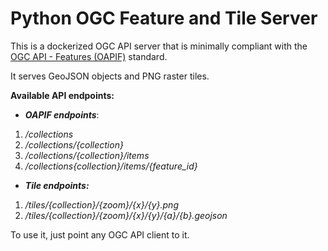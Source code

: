 # Python OGC Feature and Tile Server

This is a dockerized OGC API server that is minimally compliant with the [OGC API - Features (OAPIF)](https://docs.opengeospatial.org/is/17-069r3/17-069r3.html) standard.

It serves GeoJSON objects and PNG raster tiles.

**Available API endpoints:**

*  ***OAPIF endpoints***:
1. */collections*
2. */collections/{collection}*
3. */collections/{collection}/items*
4. */collections{collection}/items/{feature_id}*

* ***Tile endpoints:***
1. */tiles/{collection}/{zoom}/{x}/{y}.png*
2. */tiles/{collection}/{zoom}/{x}/{y}/{a}/{b}.geojson*


To use it, just point any OGC API client to it.
